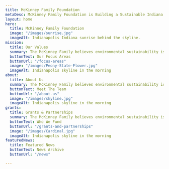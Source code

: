 ```yaml
---
title: McKinney Family Foundation
metaDesc: McKinney Family Foundation is Building a Sustainable Indiana
layout: home
hero:
  title: McKinney Family Foundation
  image: "/images/sunrise.jpg"
  imageAlt: Indianapolis Indiana sunrise behind the skyline.
mission:
  title: Our Values
  summary: The McKinney Family believes environmental sustainability is the key to the future of Indiana. Therefore, the McKinney Family Foundation (MFF) is committed to building an environmentally sustainable future for every Hoosier.  Through strategic partnerships, MFF advocates for environmental justice, seeks to conserve natural resources, and empower Indiana communities to live in a healthier, more prosperous, and more sustainable manner.
  buttonText: Our Focus Areas
  buttonUrl: "/focus-areas"
  image: "/images/Peony-State-Flower.jpg"
  imageAlt: Indianapolis skyline in the morning
about:
  title: About Us
  summary: The McKinney Family believes environmental sustainability is the key to the future of Indiana. Therefore, the McKinney Family Foundation (MFF) is committed to building an environmentally sustainable future for every Hoosier.  Through strategic partnerships, MFF advocates for environmental justice, seeks to conserve natural resources, and empower Indiana communities to live in a healthier, more prosperous, and more sustainable manner.
  buttonText: Meet The Team
  buttonUrl: "/about-us"
  image: "/images/skyline.jpg"
  imageAlt: Indianapolis skyline in the morning
grants:
  title: Grants & Partnerships
  summary: The McKinney Family believes environmental sustainability is the key to the future of Indiana. Therefore, the McKinney Family Foundation (MFF) is committed to building an environmentally sustainable future for every Hoosier.  Through strategic partnerships, MFF advocates for environmental justice, seeks to conserve natural resources, and empower Indiana communities to live in a healthier, more prosperous, and more sustainable manner.
  buttonText: Who We Fund
  buttonUrl: "/grants-and-partnerships"
  image: "/images/Cardinal.jpg"
  imageAlt: Indianapolis skyline in the morning
featuredNews:
  title: Featured News
  buttonText: News Archive
  buttonUrl: "/news"

---
```

